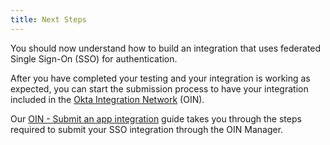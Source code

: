 ```yaml
---
title: Next Steps
---
```

You should now understand how to build an integration that uses federated Single Sign-On (SSO) for authentication.

After you have completed your testing and your integration is working as expected, you can start the submission process to have your integration included in the [Okta Integration Network](https://www.okta.com/okta-integration-network/) (OIN).

Our [OIN - Submit an app integration](/docs/guides/submit-app) guide takes you through the steps required to submit your SSO integration through the OIN Manager.
